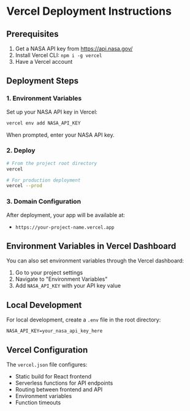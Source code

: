 # Vercel Deployment Instructions

## Prerequisites
1. Get a NASA API key from https://api.nasa.gov/
2. Install Vercel CLI: `npm i -g vercel`
3. Have a Vercel account

## Deployment Steps

### 1. Environment Variables
Set up your NASA API key in Vercel:
```bash
vercel env add NASA_API_KEY
```
When prompted, enter your NASA API key.

### 2. Deploy
```bash
# From the project root directory
vercel

# For production deployment
vercel --prod
```

### 3. Domain Configuration
After deployment, your app will be available at:
- `https://your-project-name.vercel.app`

## Environment Variables in Vercel Dashboard
You can also set environment variables through the Vercel dashboard:
1. Go to your project settings
2. Navigate to "Environment Variables"
3. Add `NASA_API_KEY` with your API key value

## Local Development
For local development, create a `.env` file in the root directory:
```
NASA_API_KEY=your_nasa_api_key_here
```

## Vercel Configuration
The `vercel.json` file configures:
- Static build for React frontend
- Serverless functions for API endpoints
- Routing between frontend and API
- Environment variables
- Function timeouts
